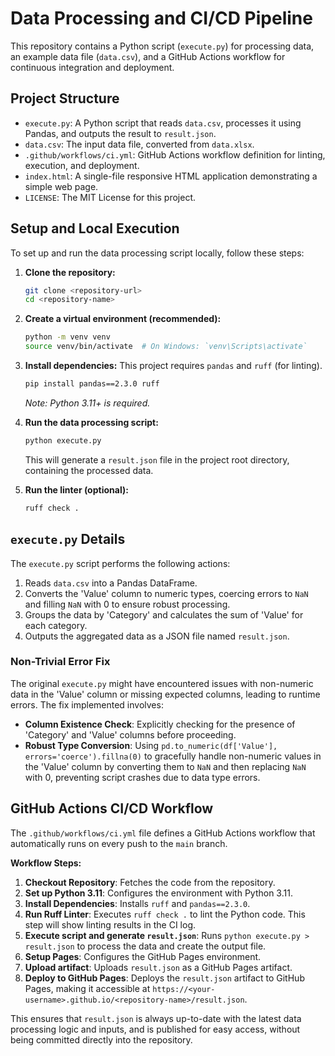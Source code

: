 # Data Processing and CI/CD Pipeline

This repository contains a Python script (`execute.py`) for processing data, an example data file (`data.csv`), and a GitHub Actions workflow for continuous integration and deployment.

## Project Structure

- `execute.py`: A Python script that reads `data.csv`, processes it using Pandas, and outputs the result to `result.json`.
- `data.csv`: The input data file, converted from `data.xlsx`.
- `.github/workflows/ci.yml`: GitHub Actions workflow definition for linting, execution, and deployment.
- `index.html`: A single-file responsive HTML application demonstrating a simple web page.
- `LICENSE`: The MIT License for this project.

## Setup and Local Execution

To set up and run the data processing script locally, follow these steps:

1.  **Clone the repository:**
    ```bash
    git clone <repository-url>
    cd <repository-name>
    ```

2.  **Create a virtual environment (recommended):**
    ```bash
    python -m venv venv
    source venv/bin/activate  # On Windows: `venv\Scripts\activate`
    ```

3.  **Install dependencies:**
    This project requires `pandas` and `ruff` (for linting).
    ```bash
    pip install pandas==2.3.0 ruff
    ```
    _Note: Python 3.11+ is required._

4.  **Run the data processing script:**
    ```bash
    python execute.py
    ```
    This will generate a `result.json` file in the project root directory, containing the processed data.

5.  **Run the linter (optional):**
    ```bash
    ruff check .
    ```

## `execute.py` Details

The `execute.py` script performs the following actions:

1.  Reads `data.csv` into a Pandas DataFrame.
2.  Converts the 'Value' column to numeric types, coercing errors to `NaN` and filling `NaN` with 0 to ensure robust processing.
3.  Groups the data by 'Category' and calculates the sum of 'Value' for each category.
4.  Outputs the aggregated data as a JSON file named `result.json`.

### Non-Trivial Error Fix

The original `execute.py` might have encountered issues with non-numeric data in the 'Value' column or missing expected columns, leading to runtime errors. The fix implemented involves:

-   **Column Existence Check**: Explicitly checking for the presence of 'Category' and 'Value' columns before proceeding.
-   **Robust Type Conversion**: Using `pd.to_numeric(df['Value'], errors='coerce').fillna(0)` to gracefully handle non-numeric values in the 'Value' column by converting them to `NaN` and then replacing `NaN` with 0, preventing script crashes due to data type errors.

## GitHub Actions CI/CD Workflow

The `.github/workflows/ci.yml` file defines a GitHub Actions workflow that automatically runs on every push to the `main` branch.

**Workflow Steps:**

1.  **Checkout Repository**: Fetches the code from the repository.
2.  **Set up Python 3.11**: Configures the environment with Python 3.11.
3.  **Install Dependencies**: Installs `ruff` and `pandas==2.3.0`.
4.  **Run Ruff Linter**: Executes `ruff check .` to lint the Python code. This step will show linting results in the CI log.
5.  **Execute script and generate `result.json`**: Runs `python execute.py > result.json` to process the data and create the output file.
6.  **Setup Pages**: Configures the GitHub Pages environment.
7.  **Upload artifact**: Uploads `result.json` as a GitHub Pages artifact.
8.  **Deploy to GitHub Pages**: Deploys the `result.json` artifact to GitHub Pages, making it accessible at `https://<your-username>.github.io/<repository-name>/result.json`.

This ensures that `result.json` is always up-to-date with the latest data processing logic and inputs, and is published for easy access, without being committed directly into the repository.